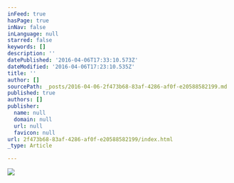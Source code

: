 ```yaml
---
inFeed: true
hasPage: true
inNav: false
inLanguage: null
starred: false
keywords: []
description: ''
datePublished: '2016-04-06T17:33:10.573Z'
dateModified: '2016-04-06T17:23:10.535Z'
title: ''
author: []
sourcePath: _posts/2016-04-06-2f473b68-83af-4286-af0f-e20588582199.md
published: true
authors: []
publisher:
  name: null
  domain: null
  url: null
  favicon: null
url: 2f473b68-83af-4286-af0f-e20588582199/index.html
_type: Article

---
```

![](https://the-grid-user-content.s3-us-west-2.amazonaws.com/a58e569c-2ae2-4413-88f1-ac4b6fbec81d.jpg)